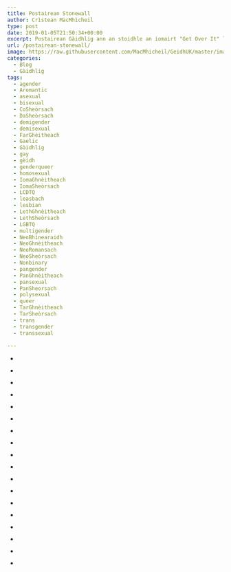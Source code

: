 ```yaml
---
title: Postairean Stonewall
author: Crìstean MacMhìcheil
type: post
date: 2019-01-05T21:50:34+00:00
excerpt: Postairean Gàidhlig ann an stoidhle an iomairt "Get Over It" le Stonewall.
url: /postairean-stonewall/
image: https://raw.githubusercontent.com/MacMhicheil/GeidhUK/master/images/.jpg
categories:
  - Blog
  - Gàidhlig
tags:
  - agender
  - Aromantic
  - asexual
  - bisexual
  - CoSheòrsach
  - DaSheòrsach
  - demigender
  - demisexual
  - FarGhèitheach
  - Gaelic
  - Gàidhlig
  - gay
  - gèidh
  - genderqueer
  - homosexual
  - IomaGhnèitheach
  - IomaSheòrsach
  - LCDTQ
  - leasbach
  - lesbian
  - LethGhnèitheach
  - LethSheòrsach
  - LGBTQ
  - multigender
  - NeoBhìnearaidh
  - NeoGhnèitheach
  - NeoRomansach
  - NeoSheòrsach
  - Nonbinary
  - pangender
  - PanGhnèitheach
  - pansexual
  - PanSheorsach
  - polysexual
  - queer
  - TarGhnèitheach
  - TarSheòrsach
  - trans
  - transgender
  - transsexual

---
```

<ul class="wp-block-gallery columns-1">
  <li class="blocks-gallery-item">
    <figure><a href="https://i0.wp.com/geidh.uk/wp-content/uploads/2019/01/C-copy.png?fit=750%2C400&ssl=1"><img src="https://i0.wp.com/geidh.uk/wp-content/uploads/2019/01/C-copy.png?fit=750%2C400&ssl=1" alt="" data-id="4749" data-link="https://geidh.uk/?attachment_id=4749" class="wp-image-4749" srcset="https://i0.wp.com/geidh.uk/wp-content/uploads/2019/01/C-copy.png?w=1800&ssl=1 1800w, https://i0.wp.com/geidh.uk/wp-content/uploads/2019/01/C-copy.png?resize=300%2C300&ssl=1 300w, https://i0.wp.com/geidh.uk/wp-content/uploads/2019/01/C-copy.png?resize=768%2C768&ssl=1 768w" sizes="(max-width: 1000px) 100vw, 1000px" /></a></figure>
  </li>
  <li class="blocks-gallery-item">
    <figure><a href="https://i0.wp.com/geidh.uk/wp-content/uploads/2019/01/D-copy.png?fit=750%2C400&ssl=1"><img src="https://i0.wp.com/geidh.uk/wp-content/uploads/2019/01/D-copy.png?fit=750%2C400&ssl=1" alt="" data-id="4750" data-link="https://geidh.uk/?attachment_id=4750" class="wp-image-4750" srcset="https://i0.wp.com/geidh.uk/wp-content/uploads/2019/01/D-copy.png?w=1800&ssl=1 1800w, https://i0.wp.com/geidh.uk/wp-content/uploads/2019/01/D-copy.png?resize=300%2C300&ssl=1 300w, https://i0.wp.com/geidh.uk/wp-content/uploads/2019/01/D-copy.png?resize=768%2C768&ssl=1 768w" sizes="(max-width: 1000px) 100vw, 1000px" /></a></figure>
  </li>
  <li class="blocks-gallery-item">
    <figure><a href="https://i2.wp.com/geidh.uk/wp-content/uploads/2019/01/FG-copy.png?fit=750%2C400&ssl=1"><img src="https://i2.wp.com/geidh.uk/wp-content/uploads/2019/01/FG-copy.png?fit=750%2C400&ssl=1" alt="" data-id="4751" data-link="https://geidh.uk/?attachment_id=4751" class="wp-image-4751" srcset="https://i2.wp.com/geidh.uk/wp-content/uploads/2019/01/FG-copy.png?w=1800&ssl=1 1800w, https://i2.wp.com/geidh.uk/wp-content/uploads/2019/01/FG-copy.png?resize=300%2C300&ssl=1 300w, https://i2.wp.com/geidh.uk/wp-content/uploads/2019/01/FG-copy.png?resize=768%2C768&ssl=1 768w" sizes="(max-width: 1000px) 100vw, 1000px" /></a></figure>
  </li>
  <li class="blocks-gallery-item">
    <figure><a href="https://i1.wp.com/geidh.uk/wp-content/uploads/2019/01/G-copy.png?fit=750%2C400&ssl=1"><img src="https://i1.wp.com/geidh.uk/wp-content/uploads/2019/01/G-copy.png?fit=750%2C400&ssl=1" alt="" data-id="4752" data-link="https://geidh.uk/?attachment_id=4752" class="wp-image-4752" srcset="https://i1.wp.com/geidh.uk/wp-content/uploads/2019/01/G-copy.png?w=1800&ssl=1 1800w, https://i1.wp.com/geidh.uk/wp-content/uploads/2019/01/G-copy.png?resize=300%2C300&ssl=1 300w, https://i1.wp.com/geidh.uk/wp-content/uploads/2019/01/G-copy.png?resize=768%2C768&ssl=1 768w" sizes="(max-width: 1000px) 100vw, 1000px" /></a></figure>
  </li>
  <li class="blocks-gallery-item">
    <figure><a href="https://i1.wp.com/geidh.uk/wp-content/uploads/2019/01/IG-copy.png?fit=750%2C400&ssl=1"><img src="https://i1.wp.com/geidh.uk/wp-content/uploads/2019/01/IG-copy.png?fit=750%2C400&ssl=1" alt="" data-id="4754" data-link="https://geidh.uk/?attachment_id=4754" class="wp-image-4754" srcset="https://i1.wp.com/geidh.uk/wp-content/uploads/2019/01/IG-copy.png?w=1800&ssl=1 1800w, https://i1.wp.com/geidh.uk/wp-content/uploads/2019/01/IG-copy.png?resize=300%2C300&ssl=1 300w, https://i1.wp.com/geidh.uk/wp-content/uploads/2019/01/IG-copy.png?resize=768%2C768&ssl=1 768w" sizes="(max-width: 1000px) 100vw, 1000px" /></a></figure>
  </li>
  <li class="blocks-gallery-item">
    <figure><a href="https://i1.wp.com/geidh.uk/wp-content/uploads/2019/01/IS-copy.png?fit=750%2C400&ssl=1"><img src="https://i1.wp.com/geidh.uk/wp-content/uploads/2019/01/IS-copy.png?fit=750%2C400&ssl=1" alt="" data-id="4755" data-link="https://geidh.uk/?attachment_id=4755" class="wp-image-4755" srcset="https://i1.wp.com/geidh.uk/wp-content/uploads/2019/01/IS-copy.png?w=1800&ssl=1 1800w, https://i1.wp.com/geidh.uk/wp-content/uploads/2019/01/IS-copy.png?resize=300%2C300&ssl=1 300w, https://i1.wp.com/geidh.uk/wp-content/uploads/2019/01/IS-copy.png?resize=768%2C768&ssl=1 768w" sizes="(max-width: 1000px) 100vw, 1000px" /></a></figure>
  </li>
  <li class="blocks-gallery-item">
    <figure><a href="https://i0.wp.com/geidh.uk/wp-content/uploads/2019/01/L-copy.png?fit=750%2C400&ssl=1"><img src="https://i0.wp.com/geidh.uk/wp-content/uploads/2019/01/L-copy.png?fit=750%2C400&ssl=1" alt="" data-id="4756" data-link="https://geidh.uk/?attachment_id=4756" class="wp-image-4756" srcset="https://i0.wp.com/geidh.uk/wp-content/uploads/2019/01/L-copy.png?w=1800&ssl=1 1800w, https://i0.wp.com/geidh.uk/wp-content/uploads/2019/01/L-copy.png?resize=300%2C300&ssl=1 300w, https://i0.wp.com/geidh.uk/wp-content/uploads/2019/01/L-copy.png?resize=768%2C768&ssl=1 768w" sizes="(max-width: 1000px) 100vw, 1000px" /></a></figure>
  </li>
  <li class="blocks-gallery-item">
    <figure><a href="https://i2.wp.com/geidh.uk/wp-content/uploads/2019/01/LG-copy.png?fit=750%2C400&ssl=1"><img src="https://i2.wp.com/geidh.uk/wp-content/uploads/2019/01/LG-copy.png?fit=750%2C400&ssl=1" alt="" data-id="4757" data-link="https://geidh.uk/?attachment_id=4757" class="wp-image-4757" srcset="https://i2.wp.com/geidh.uk/wp-content/uploads/2019/01/LG-copy.png?w=1800&ssl=1 1800w, https://i2.wp.com/geidh.uk/wp-content/uploads/2019/01/LG-copy.png?resize=300%2C300&ssl=1 300w, https://i2.wp.com/geidh.uk/wp-content/uploads/2019/01/LG-copy.png?resize=768%2C768&ssl=1 768w" sizes="(max-width: 1000px) 100vw, 1000px" /></a></figure>
  </li>
  <li class="blocks-gallery-item">
    <figure><a href="https://i0.wp.com/geidh.uk/wp-content/uploads/2019/01/LS-copy.png?fit=750%2C400&ssl=1"><img src="https://i0.wp.com/geidh.uk/wp-content/uploads/2019/01/LS-copy.png?fit=750%2C400&ssl=1" alt="" data-id="4758" data-link="https://geidh.uk/?attachment_id=4758" class="wp-image-4758" srcset="https://i0.wp.com/geidh.uk/wp-content/uploads/2019/01/LS-copy.png?w=1800&ssl=1 1800w, https://i0.wp.com/geidh.uk/wp-content/uploads/2019/01/LS-copy.png?resize=300%2C300&ssl=1 300w, https://i0.wp.com/geidh.uk/wp-content/uploads/2019/01/LS-copy.png?resize=768%2C768&ssl=1 768w" sizes="(max-width: 1000px) 100vw, 1000px" /></a></figure>
  </li>
  <li class="blocks-gallery-item">
    <figure><a href="https://i1.wp.com/geidh.uk/wp-content/uploads/2019/01/NB-copy.png?fit=750%2C400&ssl=1"><img src="https://i1.wp.com/geidh.uk/wp-content/uploads/2019/01/NB-copy.png?fit=750%2C400&ssl=1" alt="" data-id="4759" data-link="https://geidh.uk/?attachment_id=4759" class="wp-image-4759" srcset="https://i1.wp.com/geidh.uk/wp-content/uploads/2019/01/NB-copy.png?w=1800&ssl=1 1800w, https://i1.wp.com/geidh.uk/wp-content/uploads/2019/01/NB-copy.png?resize=300%2C300&ssl=1 300w, https://i1.wp.com/geidh.uk/wp-content/uploads/2019/01/NB-copy.png?resize=768%2C768&ssl=1 768w" sizes="(max-width: 1000px) 100vw, 1000px" /></a></figure>
  </li>
  <li class="blocks-gallery-item">
    <figure><a href="https://i0.wp.com/geidh.uk/wp-content/uploads/2019/01/NG-copy.png?fit=750%2C400&ssl=1"><img src="https://i0.wp.com/geidh.uk/wp-content/uploads/2019/01/NG-copy.png?fit=750%2C400&ssl=1" alt="" data-id="4760" data-link="https://geidh.uk/?attachment_id=4760" class="wp-image-4760" srcset="https://i0.wp.com/geidh.uk/wp-content/uploads/2019/01/NG-copy.png?w=1800&ssl=1 1800w, https://i0.wp.com/geidh.uk/wp-content/uploads/2019/01/NG-copy.png?resize=300%2C300&ssl=1 300w, https://i0.wp.com/geidh.uk/wp-content/uploads/2019/01/NG-copy.png?resize=768%2C768&ssl=1 768w" sizes="(max-width: 1000px) 100vw, 1000px" /></a></figure>
  </li>
  <li class="blocks-gallery-item">
    <figure><a href="https://i2.wp.com/geidh.uk/wp-content/uploads/2019/01/NR-copy.png?fit=750%2C400&ssl=1"><img src="https://i2.wp.com/geidh.uk/wp-content/uploads/2019/01/NR-copy.png?fit=750%2C400&ssl=1" alt="" data-id="4761" data-link="https://geidh.uk/?attachment_id=4761" class="wp-image-4761" srcset="https://i2.wp.com/geidh.uk/wp-content/uploads/2019/01/NR-copy.png?w=1800&ssl=1 1800w, https://i2.wp.com/geidh.uk/wp-content/uploads/2019/01/NR-copy.png?resize=300%2C300&ssl=1 300w, https://i2.wp.com/geidh.uk/wp-content/uploads/2019/01/NR-copy.png?resize=768%2C768&ssl=1 768w" sizes="(max-width: 1000px) 100vw, 1000px" /></a></figure>
  </li>
  <li class="blocks-gallery-item">
    <figure><a href="https://i0.wp.com/geidh.uk/wp-content/uploads/2019/01/NS-copy.png?fit=750%2C400&ssl=1"><img src="https://i0.wp.com/geidh.uk/wp-content/uploads/2019/01/NS-copy.png?fit=750%2C400&ssl=1" alt="" data-id="4762" data-link="https://geidh.uk/?attachment_id=4762" class="wp-image-4762" srcset="https://i0.wp.com/geidh.uk/wp-content/uploads/2019/01/NS-copy.png?w=1800&ssl=1 1800w, https://i0.wp.com/geidh.uk/wp-content/uploads/2019/01/NS-copy.png?resize=300%2C300&ssl=1 300w, https://i0.wp.com/geidh.uk/wp-content/uploads/2019/01/NS-copy.png?resize=768%2C768&ssl=1 768w" sizes="(max-width: 1000px) 100vw, 1000px" /></a></figure>
  </li>
  <li class="blocks-gallery-item">
    <figure><a href="https://i1.wp.com/geidh.uk/wp-content/uploads/2019/01/PG-copy.png?fit=750%2C400&ssl=1"><img src="https://i1.wp.com/geidh.uk/wp-content/uploads/2019/01/PG-copy.png?fit=750%2C400&ssl=1" alt="" data-id="4763" data-link="https://geidh.uk/?attachment_id=4763" class="wp-image-4763" srcset="https://i1.wp.com/geidh.uk/wp-content/uploads/2019/01/PG-copy.png?w=1800&ssl=1 1800w, https://i1.wp.com/geidh.uk/wp-content/uploads/2019/01/PG-copy.png?resize=300%2C300&ssl=1 300w, https://i1.wp.com/geidh.uk/wp-content/uploads/2019/01/PG-copy.png?resize=768%2C768&ssl=1 768w" sizes="(max-width: 1000px) 100vw, 1000px" /></a></figure>
  </li>
  <li class="blocks-gallery-item">
    <figure><a href="https://i2.wp.com/geidh.uk/wp-content/uploads/2019/01/PS-copy.png?fit=750%2C400&ssl=1"><img src="https://i2.wp.com/geidh.uk/wp-content/uploads/2019/01/PS-copy.png?fit=750%2C400&ssl=1" alt="" data-id="4764" data-link="https://geidh.uk/?attachment_id=4764" class="wp-image-4764" srcset="https://i2.wp.com/geidh.uk/wp-content/uploads/2019/01/PS-copy.png?w=1800&ssl=1 1800w, https://i2.wp.com/geidh.uk/wp-content/uploads/2019/01/PS-copy.png?resize=300%2C300&ssl=1 300w, https://i2.wp.com/geidh.uk/wp-content/uploads/2019/01/PS-copy.png?resize=768%2C768&ssl=1 768w" sizes="(max-width: 1000px) 100vw, 1000px" /></a></figure>
  </li>
  <li class="blocks-gallery-item">
    <figure><a href="https://i2.wp.com/geidh.uk/wp-content/uploads/2019/01/Q-copy.png?fit=750%2C400&ssl=1"><img src="https://i2.wp.com/geidh.uk/wp-content/uploads/2019/01/Q-copy.png?fit=750%2C400&ssl=1" alt="" data-id="4765" data-link="https://geidh.uk/?attachment_id=4765" class="wp-image-4765" srcset="https://i2.wp.com/geidh.uk/wp-content/uploads/2019/01/Q-copy.png?w=1800&ssl=1 1800w, https://i2.wp.com/geidh.uk/wp-content/uploads/2019/01/Q-copy.png?resize=300%2C300&ssl=1 300w, https://i2.wp.com/geidh.uk/wp-content/uploads/2019/01/Q-copy.png?resize=768%2C768&ssl=1 768w" sizes="(max-width: 1000px) 100vw, 1000px" /></a></figure>
  </li>
  <li class="blocks-gallery-item">
    <figure><a href="https://i2.wp.com/geidh.uk/wp-content/uploads/2019/01/T-copy.png?fit=750%2C400&ssl=1"><img src="https://i2.wp.com/geidh.uk/wp-content/uploads/2019/01/T-copy.png?fit=750%2C400&ssl=1" alt="" data-id="4766" data-link="https://geidh.uk/?attachment_id=4766" class="wp-image-4766" srcset="https://i2.wp.com/geidh.uk/wp-content/uploads/2019/01/T-copy.png?w=1800&ssl=1 1800w, https://i2.wp.com/geidh.uk/wp-content/uploads/2019/01/T-copy.png?resize=300%2C300&ssl=1 300w, https://i2.wp.com/geidh.uk/wp-content/uploads/2019/01/T-copy.png?resize=768%2C768&ssl=1 768w" sizes="(max-width: 1000px) 100vw, 1000px" /></a></figure>
  </li>
  <li class="blocks-gallery-item">
    <figure><a href="https://i2.wp.com/geidh.uk/wp-content/uploads/2019/01/TS-copy.png?fit=750%2C400&ssl=1"><img src="https://i2.wp.com/geidh.uk/wp-content/uploads/2019/01/TS-copy.png?fit=750%2C400&ssl=1" alt="" data-id="4767" data-link="https://geidh.uk/?attachment_id=4767" class="wp-image-4767" srcset="https://i2.wp.com/geidh.uk/wp-content/uploads/2019/01/TS-copy.png?w=1800&ssl=1 1800w, https://i2.wp.com/geidh.uk/wp-content/uploads/2019/01/TS-copy.png?resize=300%2C300&ssl=1 300w, https://i2.wp.com/geidh.uk/wp-content/uploads/2019/01/TS-copy.png?resize=768%2C768&ssl=1 768w" sizes="(max-width: 1000px) 100vw, 1000px" /></a></figure>
  </li>
</ul>
